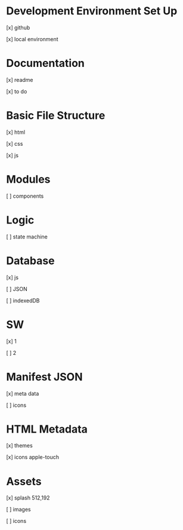 # Development Environment Set Up

[x] github

[x] local environment

# Documentation

[x] readme

[x] to do

# Basic File Structure

[x] html

[x] css

[x] js

# Modules

[ ] components

# Logic

[ ] state machine

# Database

[x] js

[ ] JSON

[ ] indexedDB

# SW

[x] 1

[ ] 2

# Manifest JSON

[x] meta data

[ ] icons

# HTML Metadata

[x] themes

[x] icons apple-touch

# Assets

[x] splash 512,192

[ ] images

[ ] icons

